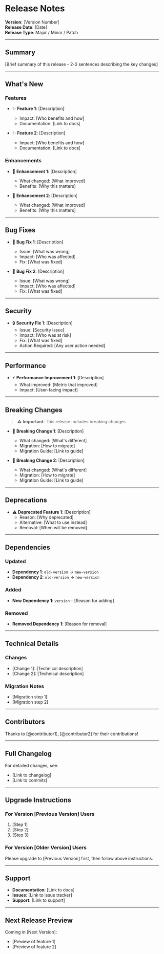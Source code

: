 # Release Notes

**Version**: [Version Number]  
**Release Date**: [Date]  
**Release Type**: Major / Minor / Patch

---

## Summary

[Brief summary of this release - 2-3 sentences describing the key changes]

---

## What's New

### Features

- ✨ **Feature 1**: [Description]
  - Impact: [Who benefits and how]
  - Documentation: [Link to docs]

- ✨ **Feature 2**: [Description]
  - Impact: [Who benefits and how]
  - Documentation: [Link to docs]

### Enhancements

- 🚀 **Enhancement 1**: [Description]
  - What changed: [What improved]
  - Benefits: [Why this matters]

- 🚀 **Enhancement 2**: [Description]
  - What changed: [What improved]
  - Benefits: [Why this matters]

---

## Bug Fixes

- 🐛 **Bug Fix 1**: [Description]
  - Issue: [What was wrong]
  - Impact: [Who was affected]
  - Fix: [What was fixed]

- 🐛 **Bug Fix 2**: [Description]
  - Issue: [What was wrong]
  - Impact: [Who was affected]
  - Fix: [What was fixed]

---

## Security

- 🔒 **Security Fix 1**: [Description]
  - Issue: [Security issue]
  - Impact: [Who was at risk]
  - Fix: [What was fixed]
  - Action Required: [Any user action needed]

---

## Performance

- ⚡ **Performance Improvement 1**: [Description]
  - What improved: [Metric that improved]
  - Impact: [User-facing impact]

---

## Breaking Changes

> ⚠️ **Important**: This release includes breaking changes

- 🔴 **Breaking Change 1**: [Description]
  - What changed: [What's different]
  - Migration: [How to migrate]
  - Migration Guide: [Link to guide]

- 🔴 **Breaking Change 2**: [Description]
  - What changed: [What's different]
  - Migration: [How to migrate]
  - Migration Guide: [Link to guide]

---

## Deprecations

- ⚠️ **Deprecated Feature 1**: [Description]
  - Reason: [Why deprecated]
  - Alternative: [What to use instead]
  - Removal: [When will be removed]

---

## Dependencies

### Updated

- **Dependency 1**: `old-version` → `new-version`
- **Dependency 2**: `old-version` → `new-version`

### Added

- **New Dependency 1**: `version` - [Reason for adding]

### Removed

- **Removed Dependency 1**: [Reason for removal]

---

## Technical Details

### Changes

- [Change 1]: [Technical description]
- [Change 2]: [Technical description]

### Migration Notes

- [Migration step 1]
- [Migration step 2]

---

## Contributors

Thanks to [@contributor1], [@contributor2] for their contributions!

---

## Full Changelog

For detailed changes, see:
- [Link to changelog]
- [Link to commits]

---

## Upgrade Instructions

### For Version [Previous Version] Users

1. [Step 1]
2. [Step 2]
3. [Step 3]

### For Version [Older Version] Users

Please upgrade to [Previous Version] first, then follow above instructions.

---

## Support

- **Documentation**: [Link to docs]
- **Issues**: [Link to issue tracker]
- **Support**: [Link to support]

---

## Next Release Preview

Coming in [Next Version]:
- [Preview of feature 1]
- [Preview of feature 2]

